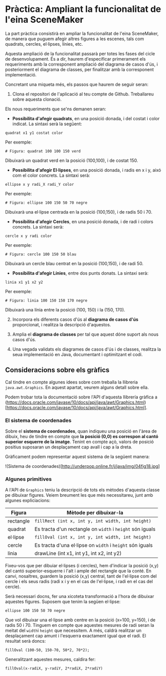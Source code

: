 # Pràctica: Ampliant la funcionalitat de l'eina SceneMaker

La part pràctica consistirà en ampliar la funcionalitat de l'eina SceneMaker, de manera que puguem afegir altres figures a les escenes, tals com quadrats, cercles, el·lipses, línies, etc.

Aquesta ampliació de la funcionalitat passarà per totes les fases del cicle de desenvolupament. És a dir, haurem d'especificar primerament els requeriments amb la corresponent ampliació del diagrama de casos d'ús, i posteriorment el diagrama de classes, per finalitzar amb la corresponent implementació.

Concretant una miqueta més, els passos que haurem de seguir seran:

1. Clona el repositori de l'aplicació al teu compte de Github. Treballareu sobre aquesta clonació.

Els nous requeriments que se'ns demanen seran:

* **Possibilita d'afegir quadrats**, en una posició donada, i del costat i color indicat. La sintaxi serà la següent:

```
quadrat x1 y1 costat color
```

Per exemple:

```
# Figura: quadrat 100 100 150 verd
```

Dibuixarà un quadrat verd en la posició (100,100), i de costat 150.

* **Possibilita d'afegir El·lipses**, en una posició donada, i radis en x i y, aixó com el color concrets. La sintaxi serà:

```
ellipse x y radi_X radi_Y color
```

Per exemple:

```
# Figura: ellipse 100 150 50 70 negre
```

Dibuixarà una el·lipse centrada en la posició (100,150), i de radis 50 i 70.


* **Possibilita d'afegir Cercles**, en una posició donada, i de radi i colors concrets. La sintaxi serà:

```
cercle x y radi color
```

Per exemple:

```
# Figura: cercle 100 150 50 blau
```

Dibuixarà un cercle blau centrat en la posició (100,150), i de radi 50.


* **Possibilita d'afegir Línies**, entre dos punts donats. La sintaxi serà:

```
linia x1 y1 x2 y2
```

Per exemple:

```
# Figura: linia 100 150 150 170 negre
```

Dibuixarà una línia entre la posició (100, 150) i la (150, 170).

2. Incorpora els diferents casos d'ús al **diagrama de casos d'ús** proporcionat, i realitza la descripció d'aquestos.

3. Amplia el **diagrama de classes** per tal que aquest dóne suport als nous casos d'ús.

4. Una vegada validats els diagrames de casos d'ús i de classes, realitza la seua implementació en Java, documentant i optimitzant el codi.

## Consideracions sobre els gràfics

Cal tindre en compte algunes idees sobre com treballa la llibreria `java.awt.Graphics`. En aquest apartat, veurem alguns detall sobre ella.

Podem trobar tota la documentació sobre l'API d'aquesta llibrería gràfica a (https://docs.oracle.com/javase/10/docs/api/java/awt/Graphics.html)[https://docs.oracle.com/javase/10/docs/api/java/awt/Graphics.html].


### El sistema de coordenades

Sobre el **sistema de coordenades**, quan indiqueu una posició en l'àrea de dibuix, heu de tindre en compte que **la posició (0,0) es correspon al cantó superior esquerre de la imatge**. Tenint en compte açò, valors de posició positius suposaran un desplaçament cap avall i cap a la dreta.

Gràficament podem representar aquest sistema de la següent manera:

!(Sistema de coordenades)[http://underpop.online.fr/j/java/img/04fig18.jpg]

### Algunes primitives

A l'API de `Graphics` teniu la descripció de tots els mètodes d'aquesta classe pe dibuixar figures. Veiem breument les que més necessitareu, junt amb algunes expliciacions:


| Figura | Mètode per dibuixar-la|
|--------|-----------------------|
| rectangle | `fillRect (int x, int y, int width, int height)` | 
| quadrat | Es tracta d'un rectangle on `width` i `height` són iguals |
| el·lipse | `fillOval (int x, int y, int width, int height)` |
| cercle | Es tracta d'una el·lipse on `width` i `height` són iguals |
| linia | drawLine (int x1, int y1, int x2, int y2) |

Fixeu-vos que per dibuiar el·lipses (i cercles), hem d'indicar la posició (x,y) del cantó superior-esquerre i l'alt i ample del rectangle que la conté. En canvi, nosaltres, guardem la posició (x,y) central, tant de l'el·lipse com del cercle i els seus radis (radi x i y en el cas de l'el·lipse, i radi en el cas del cercle).

Serà necessari docns, fer una xicoteta transformació a l'hora de dibuixar aquestes figures. Suposem que tenim la següen el·lipse:

```
ellipse 100 150 50 70 negre
```

Que vol dibuixar una el·lipse amb centre en la posició (x=100, y=150), i de radis 50 i 70. Tinguem en compte que aquestes mesures de radi seran la meitat del `width`i `height` que necessitem. A més, caldrà realitzar un desplaçament cap amunt i l'esquerra exactament igual que el radi. El resultat serà doncs:

```
fillOval (100-50, 150-70, 50*2, 70*2);
```

Generalitzant aquestes mesures, caldira fer:

```
fillOval(x-radiX, y-radiY, 2*radiX, 2*radiY)
```




